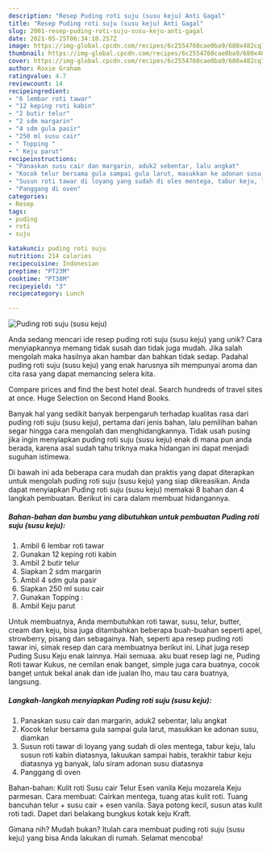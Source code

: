 ```yaml
---
description: "Resep Puding roti suju (susu keju) Anti Gagal"
title: "Resep Puding roti suju (susu keju) Anti Gagal"
slug: 2001-resep-puding-roti-suju-susu-keju-anti-gagal
date: 2021-05-25T06:34:10.257Z
image: https://img-global.cpcdn.com/recipes/6c2554760cae0ba9/680x482cq70/puding-roti-suju-susu-keju-foto-resep-utama.jpg
thumbnail: https://img-global.cpcdn.com/recipes/6c2554760cae0ba9/680x482cq70/puding-roti-suju-susu-keju-foto-resep-utama.jpg
cover: https://img-global.cpcdn.com/recipes/6c2554760cae0ba9/680x482cq70/puding-roti-suju-susu-keju-foto-resep-utama.jpg
author: Roxie Graham
ratingvalue: 4.7
reviewcount: 14
recipeingredient:
- "6 lembar roti tawar"
- "12 keping roti kabin"
- "2 butir telur"
- "2 sdm margarin"
- "4 sdm gula pasir"
- "250 ml susu cair"
- " Topping "
- " Keju parut"
recipeinstructions:
- "Panaskan susu cair dan margarin, aduk2 sebentar, lalu angkat"
- "Kocok telur bersama gula sampai gula larut, masukkan ke adonan susu, diamkan"
- "Susun roti tawar di loyang yang sudah di oles mentega, tabur keju, lalu susun roti kabin diatasnya, lakuukan sampai habis, terakhir tabur keju diatasnya yg banyak, lalu siram adonan susu diatasnya"
- "Panggang di oven"
categories:
- Resep
tags:
- puding
- roti
- suju

katakunci: puding roti suju 
nutrition: 214 calories
recipecuisine: Indonesian
preptime: "PT23M"
cooktime: "PT38M"
recipeyield: "3"
recipecategory: Lunch

---
```



![Puding roti suju (susu keju)](https://img-global.cpcdn.com/recipes/6c2554760cae0ba9/680x482cq70/puding-roti-suju-susu-keju-foto-resep-utama.jpg)

Anda sedang mencari ide resep puding roti suju (susu keju) yang unik? Cara menyiapkannya memang tidak susah dan tidak juga mudah. Jika salah mengolah maka hasilnya akan hambar dan bahkan tidak sedap. Padahal puding roti suju (susu keju) yang enak harusnya sih mempunyai aroma dan cita rasa yang dapat memancing selera kita.

Compare prices and find the best hotel deal. Search hundreds of travel sites at once. Huge Selection on Second Hand Books.

Banyak hal yang sedikit banyak berpengaruh terhadap kualitas rasa dari puding roti suju (susu keju), pertama dari jenis bahan, lalu pemilihan bahan segar hingga cara mengolah dan menghidangkannya. Tidak usah pusing jika ingin menyiapkan puding roti suju (susu keju) enak di mana pun anda berada, karena asal sudah tahu triknya maka hidangan ini dapat menjadi suguhan istimewa.


Di bawah ini ada beberapa cara mudah dan praktis yang dapat diterapkan untuk mengolah puding roti suju (susu keju) yang siap dikreasikan. Anda dapat menyiapkan Puding roti suju (susu keju) memakai 8 bahan dan 4 langkah pembuatan. Berikut ini cara dalam membuat hidangannya.

<!--inarticleads1-->

##### Bahan-bahan dan bumbu yang dibutuhkan untuk pembuatan Puding roti suju (susu keju):

1. Ambil 6 lembar roti tawar
1. Gunakan 12 keping roti kabin
1. Ambil 2 butir telur
1. Siapkan 2 sdm margarin
1. Ambil 4 sdm gula pasir
1. Siapkan 250 ml susu cair
1. Gunakan  Topping :
1. Ambil  Keju parut


Untuk membuatnya, Anda membutuhkan roti tawar, susu, telur, butter, cream dan keju, bisa juga ditambahkan beberapa buah-buahan seperti apel, strowberry, pisang dan sebagainya. Nah, seperti apa resep puding roti tawar ini, simak resep dan cara membuatnya berikut ini. Lihat juga resep Puding Susu Keju enak lainnya. Haii semuaa. aku buat resep lagi ne, Puding Roti tawar Kukus, ne cemilan enak banget, simple juga cara buatnya, cocok banget untuk bekal anak dan ide jualan lho, mau tau cara buatnya, langsung. 

<!--inarticleads2-->

##### Langkah-langkah menyiapkan Puding roti suju (susu keju):

1. Panaskan susu cair dan margarin, aduk2 sebentar, lalu angkat
1. Kocok telur bersama gula sampai gula larut, masukkan ke adonan susu, diamkan
1. Susun roti tawar di loyang yang sudah di oles mentega, tabur keju, lalu susun roti kabin diatasnya, lakuukan sampai habis, terakhir tabur keju diatasnya yg banyak, lalu siram adonan susu diatasnya
1. Panggang di oven


Bahan-bahan: Kulit roti Susu cair Telur Esen vanila Keju mozarela Keju parmesan. Cara membuat: Cairkan mentega, tuang atas kulit roti. Tuang bancuhan telur + susu cair + esen vanila. Saya potong kecil, susun atas kulit roti tadi. Dapet dari belakang bungkus kotak keju Kraft. 

Gimana nih? Mudah bukan? Itulah cara membuat puding roti suju (susu keju) yang bisa Anda lakukan di rumah. Selamat mencoba!
